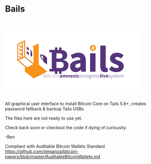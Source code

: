 # Bails
# ![image](https://github.com/BenWestgate/Bails/raw/master/docs/banner2.png)

 All graphical user interface to install Bitcoin Core on Tails 5.8+, creates password fallback & backup Tails USBs
 
 The files here are not ready to use yet.
  
 Check back soon or checkout the code if dying of curiousity.
 
 -Ben

Compliant with Auditable Bitcoin Wallets Standard
https://github.com/oleganza/bitcoin-papers/blob/master/AuditableBitcoinWallets.md

